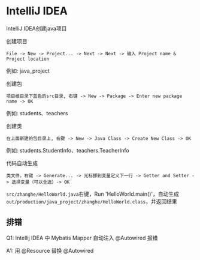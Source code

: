 # IntelliJ IDEA

IntelliJ IDEA创建java项目

创建项目
```
File -> New -> Project... -> Next -> Next -> 输入 Project name & Project location
```
例如: java_project

创建包
```
项目根目录下蓝色的src目录, 右键 -> New -> Package -> Enter new package name -> OK
```
例如: students、teachers

创建类
```
在上面新建的包目录上, 右键 -> New -> Java Class -> Create New Class -> OK
```
例如: students.StudentInfo、teachers.TeacherInfo

代码自动生成
```
类文件，右键 -> Generate... -> 光标挪到变量定义下一行 -> Getter and Setter -> 选择变量（可以全选）-> OK
```

`src/zhanghe/HelloWorld.java`右键，Run 'HelloWorld.main()'，自动生成`out/production/java_project/zhanghe/HelloWorld.class`，并返回结果

## 排错

Q1: Intellij IDEA 中 Mybatis Mapper 自动注入 @Autowired 报错

A1: 用 @Resource 替换 @Autowired
